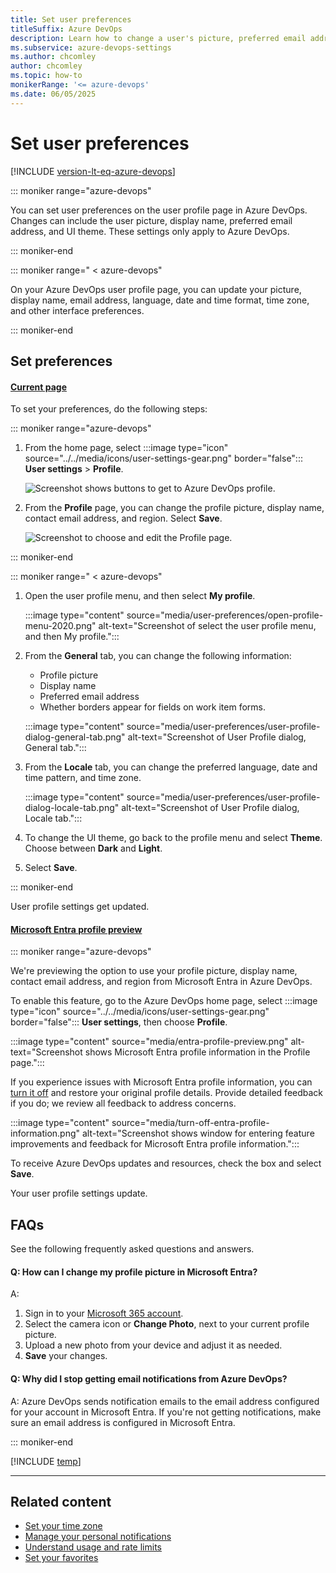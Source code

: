 ```yaml
---
title: Set user preferences
titleSuffix: Azure DevOps
description: Learn how to change a user's picture, preferred email address, and other user preferences from the user's Azure DevOps profile.
ms.subservice: azure-devops-settings
ms.author: chcomley
author: chcomley
ms.topic: how-to
monikerRange: '<= azure-devops'
ms.date: 06/05/2025
---
```


# Set user preferences

[!INCLUDE [version-lt-eq-azure-devops](../../includes/version-lt-eq-azure-devops.md)]

::: moniker range="azure-devops"

You can set user preferences on the user profile page in Azure DevOps. Changes can include the user picture, display name, preferred email address, and UI theme. These settings only apply to Azure DevOps.

::: moniker-end

::: moniker range=" < azure-devops"

On your Azure DevOps user profile page, you can update your picture, display name, email address, language, date and time format, time zone, and other interface preferences.

::: moniker-end

## Set preferences

#### [Current page](#tab/current-page) 

To set your preferences, do the following steps:

::: moniker range="azure-devops"

1. From the home page, select :::image type="icon" source="../../media/icons/user-settings-gear.png" border="false"::: **User settings** > **Profile**.

   ![Screenshot shows buttons to get to Azure DevOps profile.](../../media/open-user-settings-profile-preview.png)

2. From the **Profile** page, you can change the profile picture, display name, contact email address, and region. Select **Save**.

   ![Screenshot to choose and edit the Profile page.](media/edit-about-page-preview.png)

::: moniker-end

::: moniker range=" < azure-devops"

1. Open the user profile menu, and then select **My profile**.

	:::image type="content" source="media/user-preferences/open-profile-menu-2020.png" alt-text="Screenshot of select the user profile menu, and then My profile.":::

2. From the **General** tab, you can change the following information:
   - Profile picture
   - Display name
   - Preferred email address
   - Whether borders appear for fields on work item forms.

	:::image type="content" source="media/user-preferences/user-profile-dialog-general-tab.png" alt-text="Screenshot of User Profile dialog, General tab.":::

3. From the **Locale** tab, you can change the preferred language, date and time pattern, and time zone. 

	:::image type="content" source="media/user-preferences/user-profile-dialog-locale-tab.png" alt-text="Screenshot of User Profile dialog, Locale tab.":::

4. To change the UI theme, go back to the profile menu and select **Theme**. Choose between **Dark** and **Light**.
5. Select **Save**.

::: moniker-end

User profile settings get updated.

#### [Microsoft Entra profile preview](#tab/preview-page) 

<a id="microsoft-entra-profile-preview"></a>

::: moniker range="azure-devops"

We're previewing the option to use your profile picture, display name, contact email address, and region from Microsoft Entra in Azure DevOps.

To enable this feature, go to the Azure DevOps home page, select :::image type="icon" source="../../media/icons/user-settings-gear.png" border="false"::: **User settings**, then choose **Profile**.

:::image type="content" source="media/entra-profile-preview.png" alt-text="Screenshot shows Microsoft Entra profile information in the Profile page.":::

If you experience issues with Microsoft Entra profile information, you can [turn it off](../../project/navigation/preview-features.md) and restore your original profile details. Provide detailed feedback if you do; we review all feedback to address concerns.

:::image type="content" source="media/turn-off-entra-profile-information.png" alt-text="Screenshot shows window for entering feature improvements and feedback for Microsoft Entra profile information.":::

To receive Azure DevOps updates and resources, check the box and select **Save**.

Your user profile settings update.

## FAQs

See the following frequently asked questions and answers.

#### Q: How can I change my profile picture in Microsoft Entra?
A: 
1. Sign in to your [Microsoft 365 account](https://www.microsoft365.com/).
2. Select the camera icon or **Change Photo**, next to your current profile picture.
3. Upload a new photo from your device and adjust it as needed.
4. **Save** your changes.

#### Q: Why did I stop getting email notifications from Azure DevOps?

A: Azure DevOps sends notification emails to the email address configured for your account in Microsoft Entra. If you're not getting notifications, make sure an email address is configured in Microsoft Entra. 

::: moniker-end

[!INCLUDE [temp](../../includes/note-new-teams-not-supported.md)]

---

## Related content

- [Set your time zone](../settings/timezone-settings-usage.md)
- [Manage your personal notifications](../../organizations/notifications/manage-your-personal-notifications.md)
- [Understand usage and rate limits](../../integrate/concepts/rate-limits.md)
- [Set your favorites](../../organizations/notifications/manage-your-personal-notifications.md)
